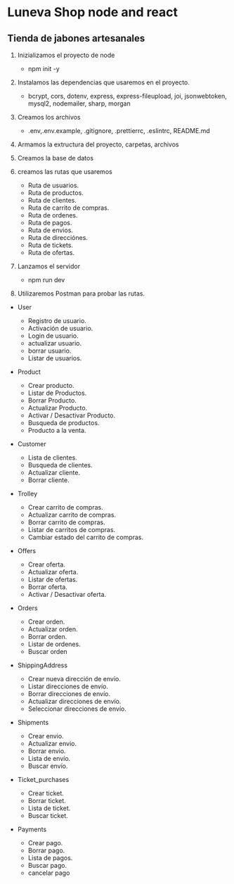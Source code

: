 # Luneva Shop node and react

## Tienda de jabones artesanales

1. Inizializamos el proyecto de node

   - npm init -y

2. Instalamos las dependencias que usaremos en el proyecto.

   - bcrypt, cors, dotenv, express, express-fileupload, joi, jsonwebtoken, mysql2, nodemailer, sharp, morgan

3. Creamos los archivos

   - .env,.env.example, .gitignore, .prettierrc, .eslintrc, README.md

4. Armamos la extructura del proyecto, carpetas, archivos

5. Creamos la base de datos

6. creamos las rutas que usaremos

   - Ruta de usuarios.
   - Ruta de productos.
   - Ruta de clientes.
   - Ruta de carrito de compras.
   - Ruta de ordenes.
   - Ruta de pagos.
   - Ruta de envios.
   - Ruta de direcciónes.
   - Ruta de tickets.
   - Ruta de ofertas.

7. Lanzamos el servidor

   - npm run dev

8. Utilizaremos Postman para probar las rutas.

- User

  - Registro de usuario.
  - Activación de usuario.
  - Login de usuario.
  - actualizar usuario.
  - borrar usuario.
  - Listar de usuarios.

- Product

  - Crear producto.
  - Listar de Productos.
  - Borrar Producto.
  - Actualizar Producto.
  - Activar / Desactivar Producto.
  - Busqueda de productos.
  - Producto a la venta.

- Customer

  - Lista de clientes.
  - Busqueda de clientes.
  - Actualizar cliente.
  - Borrar cliente.

- Trolley

  - Crear carrito de compras.
  - Actualizar carrito de compras.
  - Borrar carrito de compras.
  - Listar de carritos de compras.
  - Cambiar estado del carrito de compras.

- Offers

  - Crear oferta.
  - Actualizar oferta.
  - Listar de ofertas.
  - Borrar oferta.
  - Activar / Desactivar oferta.

- Orders

  - Crear orden.
  - Actualizar orden.
  - Borrar orden.
  - Listar de ordenes.
  - Buscar orden

- ShippingAddress

  - Crear nueva dirección de envío.
  - Listar direcciones de envío.
  - Borrar direcciones de envío.
  - Actualizar direcciones de envío.
  - Seleccionar direcciones de envío.

- Shipments

  - Crear envio.
  - Actualizar envio.
  - Borrar envio.
  - Lista de envío.
  - Buscar envío.

- Ticket_purchases

  - Crear ticket.
  - Borrar ticket.
  - Lista de ticket.
  - Buscar ticket.

- Payments

  - Crear pago.
  - Borrar pago.
  - Lista de pagos.
  - Buscar pago.
  - cancelar pago
